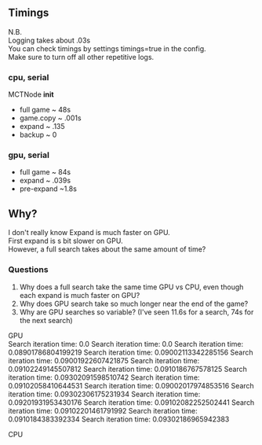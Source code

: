 ## Timings
N.B.  
Logging takes about .03s  
You can check timings by settings timings=true in the config.  
Make sure to turn off all other repetitive logs.

### cpu, serial
MCTNode __init__
* full game ~ 48s
* game.copy ~ .001s
* expand ~ .135
* backup ~ 0

### gpu, serial
* full game ~ 84s
* expand ~ .039s
* pre-expand ~1.8s

## Why?
I don't really know
Expand is much faster on GPU.  
First expand is s bit slower on GPU.  
However, a full search takes about the same amount of time?

### Questions
1. Why does a full search take the same time GPU vs CPU, even though each expand is much faster on GPU?
2. Why does GPU search take so much longer near the end of the game?
3. Why are GPU searches so variable? (I've seen 11.6s for a search, 74s for the next search)

GPU  
Search iteration time: 0.0
Search iteration time: 0.0
Search iteration time: 0.08901786804199219
Search iteration time: 0.09002113342285156
Search iteration time: 0.09001922607421875
Search iteration time: 0.09102249145507812
Search iteration time: 0.0910186767578125
Search iteration time: 0.09302091598510742
Search iteration time: 0.09102058410644531
Search iteration time: 0.09002017974853516
Search iteration time: 0.09302306175231934
Search iteration time: 0.09201931953430176
Search iteration time: 0.09102082252502441
Search iteration time: 0.09102201461791992
Search iteration time: 0.0910184383392334
Search iteration time: 0.09302186965942383


CPU  